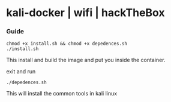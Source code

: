 # kali-docker | wifi | hackTheBox

### Guide

```
chmod +x install.sh && chmod +x depedences.sh
./install.sh
````
This install and build the image and put you inside the container.

exit and run 

````
./depedences.sh
````
This will install the common tools in kali linux

